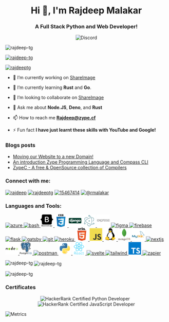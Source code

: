 <h1 align="center">Hi 👋, I'm Rajdeep Malakar</h1>
<h3 align="center">A Full Stack Python and Web Developer!</h3>

<p align="center"> <img src="https://discord.c99.nl/widget/theme-3/871753042591105064.png" alt="Discord" /> </p>

<p align="left"> <img src="https://komarev.com/ghpvc/?username=rajdeep-tg&label=Profile%20views&color=0e75b6&style=flat" alt="rajdeep-tg" /> </p>

<p align="left"> <a href="https://github.com/ryo-ma/github-profile-trophy"><img src="https://github-profile-trophy.vercel.app/?username=rajdeep-tg" alt="rajdeep-tg" /></a> </p>

<p align="left"> <a href="https://twitter.com/rajdeeptg" target="blank"><img src="https://img.shields.io/twitter/follow/rajdeeptg?logo=twitter&style=for-the-badge" alt="rajdeeptg" /></a> </p>

- 🔭 I’m currently working on [ShareImage](https://github.com/Zype-Z/ShareImage)

- 🌱 I’m currently learning **Rust** and **Go**.

- 👯 I’m looking to collaborate on [ShareImage](https://github.com/Zype-Z/ShareImage)

- 💬 Ask me about **Node.JS**, **Deno**, and **Rust**

- 📫 How to reach me **Rajdeep@zype.cf**

- ⚡ Fun fact **I have just learnt these skills with YouTube and Google!**

### Blogs posts
<!-- BLOG-POST-LIST:START -->
- [Moving our Website to a new Domain!](https://dev.to/electronstore_/moving-our-website-to-a-new-domain-16lo)
- [An introduction Zype Programming Language and Compass CLI](https://medium.com/zype/an-introduction-zype-programming-language-and-compass-cli-378e1d16f313?source=rss-21bd40811db0------2)
- [ZypeC - A free &amp; OpenSource collection of Compilers](https://dev.to/zype/zypec-a-free-opensource-collection-of-compilers-38j4)
<!-- BLOG-POST-LIST:END -->

<h3 align="left">Connect with me:</h3>
<p align="left">
<a href="https://dev.to/rajdeep" target="blank"><img align="center" src="https://cdn.jsdelivr.net/npm/simple-icons@3.0.1/icons/dev-dot-to.svg" alt="rajdeep" height="30" width="40" /></a>
<a href="https://twitter.com/rajdeeptg" target="blank"><img align="center" src="https://raw.githubusercontent.com/rahuldkjain/github-profile-readme-generator/master/src/images/icons/Social/twitter.svg" alt="rajdeeptg" height="30" width="40" /></a>
<a href="https://stackoverflow.com/users/15467414" target="blank"><img align="center" src="https://raw.githubusercontent.com/rahuldkjain/github-profile-readme-generator/master/src/images/icons/Social/stack-overflow.svg" alt="15467414" height="30" width="40" /></a>
<a href="https://medium.com/@rmalakar" target="blank"><img align="center" src="https://raw.githubusercontent.com/rahuldkjain/github-profile-readme-generator/master/src/images/icons/Social/medium.svg" alt="@rmalakar" height="30" width="40" /></a>
</p>

<h3 align="left">Languages and Tools:</h3>
<p align="left"> <a href="https://azure.microsoft.com/en-in/" target="_blank"> <img src="https://www.vectorlogo.zone/logos/microsoft_azure/microsoft_azure-icon.svg" alt="azure" width="40" height="40"/> </a> <a href="https://www.gnu.org/software/bash/" target="_blank"> <img src="https://www.vectorlogo.zone/logos/gnu_bash/gnu_bash-icon.svg" alt="bash" width="40" height="40"/> </a> <a href="https://getbootstrap.com" target="_blank"> <img src="https://raw.githubusercontent.com/devicons/devicon/master/icons/bootstrap/bootstrap-plain-wordmark.svg" alt="bootstrap" width="40" height="40"/> </a> <a href="https://www.w3schools.com/css/" target="_blank"> <img src="https://raw.githubusercontent.com/devicons/devicon/master/icons/css3/css3-original-wordmark.svg" alt="css3" width="40" height="40"/> </a> <a href="https://www.djangoproject.com/" target="_blank"> <img src="https://raw.githubusercontent.com/devicons/devicon/master/icons/django/django-original.svg" alt="django" width="40" height="40"/> </a> <a href="https://www.electronjs.org" target="_blank"> <img src="https://raw.githubusercontent.com/devicons/devicon/master/icons/electron/electron-original.svg" alt="electron" width="40" height="40"/> </a> <a href="https://expressjs.com" target="_blank"> <img src="https://raw.githubusercontent.com/devicons/devicon/master/icons/express/express-original-wordmark.svg" alt="express" width="40" height="40"/> </a> <a href="https://www.figma.com/" target="_blank"> <img src="https://www.vectorlogo.zone/logos/figma/figma-icon.svg" alt="figma" width="40" height="40"/> </a> <a href="https://firebase.google.com/" target="_blank"> <img src="https://www.vectorlogo.zone/logos/firebase/firebase-icon.svg" alt="firebase" width="40" height="40"/> </a> <a href="https://flask.palletsprojects.com/" target="_blank"> <img src="https://www.vectorlogo.zone/logos/pocoo_flask/pocoo_flask-icon.svg" alt="flask" width="40" height="40"/> </a> <a href="https://www.gatsbyjs.com/" target="_blank"> <img src="https://www.vectorlogo.zone/logos/gatsbyjs/gatsbyjs-icon.svg" alt="gatsby" width="40" height="40"/> </a> <a href="https://git-scm.com/" target="_blank"> <img src="https://www.vectorlogo.zone/logos/git-scm/git-scm-icon.svg" alt="git" width="40" height="40"/> </a> <a href="https://heroku.com" target="_blank"> <img src="https://www.vectorlogo.zone/logos/heroku/heroku-icon.svg" alt="heroku" width="40" height="40"/> </a> <a href="https://www.w3.org/html/" target="_blank"> <img src="https://raw.githubusercontent.com/devicons/devicon/master/icons/html5/html5-original-wordmark.svg" alt="html5" width="40" height="40"/> </a> <a href="https://developer.mozilla.org/en-US/docs/Web/JavaScript" target="_blank"> <img src="https://raw.githubusercontent.com/devicons/devicon/master/icons/javascript/javascript-original.svg" alt="javascript" width="40" height="40"/> </a> <a href="https://www.linux.org/" target="_blank"> <img src="https://raw.githubusercontent.com/devicons/devicon/master/icons/linux/linux-original.svg" alt="linux" width="40" height="40"/> </a> <a href="https://www.mongodb.com/" target="_blank"> <img src="https://raw.githubusercontent.com/devicons/devicon/master/icons/mongodb/mongodb-original-wordmark.svg" alt="mongodb" width="40" height="40"/> </a> <a href="https://www.mysql.com/" target="_blank"> <img src="https://raw.githubusercontent.com/devicons/devicon/master/icons/mysql/mysql-original-wordmark.svg" alt="mysql" width="40" height="40"/> </a> <a href="https://nextjs.org/" target="_blank"> <img src="https://cdn.worldvectorlogo.com/logos/nextjs-3.svg" alt="nextjs" width="40" height="40"/> </a> <a href="https://nodejs.org" target="_blank"> <img src="https://raw.githubusercontent.com/devicons/devicon/master/icons/nodejs/nodejs-original-wordmark.svg" alt="nodejs" width="40" height="40"/> </a> <a href="https://www.postgresql.org" target="_blank"> <img src="https://raw.githubusercontent.com/devicons/devicon/master/icons/postgresql/postgresql-original-wordmark.svg" alt="postgresql" width="40" height="40"/> </a> <a href="https://postman.com" target="_blank"> <img src="https://www.vectorlogo.zone/logos/getpostman/getpostman-icon.svg" alt="postman" width="40" height="40"/> </a> <a href="https://www.python.org" target="_blank"> <img src="https://raw.githubusercontent.com/devicons/devicon/master/icons/python/python-original.svg" alt="python" width="40" height="40"/> </a> <a href="https://reactjs.org/" target="_blank"> <img src="https://raw.githubusercontent.com/devicons/devicon/master/icons/react/react-original-wordmark.svg" alt="react" width="40" height="40"/> </a> <a href="https://svelte.dev" target="_blank"> <img src="https://upload.wikimedia.org/wikipedia/commons/1/1b/Svelte_Logo.svg" alt="svelte" width="40" height="40"/> </a> <a href="https://tailwindcss.com/" target="_blank"> <img src="https://www.vectorlogo.zone/logos/tailwindcss/tailwindcss-icon.svg" alt="tailwind" width="40" height="40"/> </a> <a href="https://www.typescriptlang.org/" target="_blank"> <img src="https://raw.githubusercontent.com/devicons/devicon/master/icons/typescript/typescript-original.svg" alt="typescript" width="40" height="40"/> </a> <a href="https://zapier.com" target="_blank"> <img src="https://www.vectorlogo.zone/logos/zapier/zapier-icon.svg" alt="zapier" width="40" height="40"/> </a> </p>

<p><img align="left" src="https://github-readme-stats.vercel.app/api/top-langs?username=rajdeep-tg&show_icons=true&locale=en&layout=compact" alt="rajdeep-tg" /></p>

<p>&nbsp;<img align="center" src="https://github-readme-stats.vercel.app/api?username=rajdeep-tg&show_icons=true&locale=en" alt="rajdeep-tg" /></p>

<p><img align="center" src="https://github-readme-streak-stats.herokuapp.com/?user=rajdeep-tg&" alt="rajdeep-tg" /></p>

### Certificates

<p align="center">
  <img src="https://user-images.githubusercontent.com/82720547/134945344-e79bfb09-3508-4f1f-80a7-c7fef51ae9fd.png" alt="HackerRank Certified Python Developer" width="400" height="300">
  &nbsp;
  <img src="https://user-images.githubusercontent.com/82720547/134946178-362130a0-c633-4d7a-9fd8-fc915ed1a259.png" alt="HackerRank Certified JavaScript Developer" width="400" height="300">
</p>

![Metrics](https://metrics.lecoq.io/Rajdeep-TG?template=classic&base=header%2C%20activity%2C%20community%2C%20repositories%2C%20metadata&base.indepth=false&base.hireable=false&base.skip=false&config.timezone=Asia%2FCalcutta)
